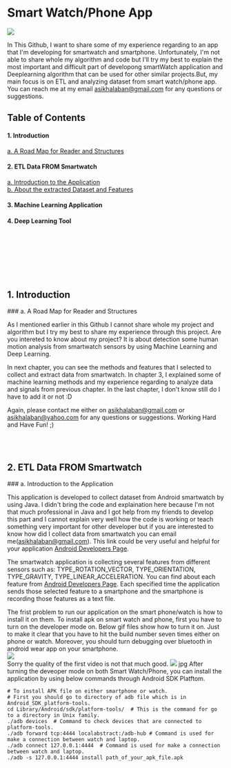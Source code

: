 # Smart Watch/Phone App

![](https://github.com/asikhalaban/Smart-Watch-Phone-App/blob/master/img/smart-phone-app-650.jpg)

In This Github, I want to share some of my experience regarding to an app that I'm developing for smartwatch and smartphone. Unfortunately, I'm not able to share whole my algorithm and code but I'll try my best to explain the most important and difficult part of developong smartWatch application and Deeplearning algorithm that can be used for other similar projects.But, my main focus is on ETL and analyzing dataset from smart watch/phone app.   
You can reach me at my email asikhalaban@gmail.com for any questions or suggestions.

## Table of Contents

#### 1. Introduction<br>
[a. A Road Map for Reader and Structures](#structures) 
#### 2. ETL Data FROM Smartwatch<br>
[a. Introduction to the Application](#Introduction) <br>
[b. About the extracted Dataset and Features](#Introduction)  
#### 3. Machine Learning Application<br>
#### 4. Deep Learning Tool<br>
<br><br><br><br><br><br>


## 1. Introduction
<a name="structures"/>
### a. A Road Map for Reader and Structures

As I mentioned earlier in this Github I cannot share whole my project and algorithm but I try my best to share my experience through this project. Are you intereted to know about my project? It is about detection some human motion analysis from smartwatch sensors by using Machine Learning and Deep Learning.

In next chapter, you can see the methods and features that I selected to collect and extract data from smartwatch. In chapter 3, I explained some of machine learning methods and my experience regarding to analyze data and signals from previous chapter. In the last chapter, I don't know still do I have to add it or not :D 

Again, please contact me either on asikhalaban@gmail.com or asikhalaban@yahoo.com for any questions or suggestions. Working Hard and Have Fun! ;)

<br><br>

## 2. ETL Data FROM Smartwatch
<a name="Introduction"/>
### a. Introduction to the Application

This application is developed to collect dataset from Android smartwatch by using Java. I didn't bring the code and explaination here because I'm not that much professional in Java and I got help from my friends to develop this part and I cannot explain very well how the code is working or teach something very important for other developer but if you are interested to know how did I collect data from smartwatch you can email me(asikhalaban@gmail.com). This link could be very useful and helpful for your application [Android Developers Page](https://developer.android.com/guide/topics/sensors/sensors_overview.html).

The smartwatch application is collecting several features from different sensors such as: 
TYPE_ROTATION_VECTOR, TYPE_ORIENTATION, TYPE_GRAVITY, TYPE_LINEAR_ACCELERATION.
You can find about each feature from [Android Developers Page](https://developer.android.com/guide/topics/sensors/sensors_overview.html).
Each specified time the application sends those selected feature to a smartphone and the smartphone is recording those features as a text file.

The frist problem to run our application on the smart phone/watch is how to install it on them.
To install apk on smart watch and phone, first you have to turn on the developer mode on. Below gif files show how to turn it on. Just to make it clear that you have to hit the build number seven times either on phone or watch. Moreover, you should turn debugging over bluetooth in android wear app on your smartphone.
<br>
![](https://github.com/asikhalaban/Smart-Watch-Phone-App/blob/master/img/output_4dXucU.gif)
<br>
Sorry the quality of the first video is not that much good.
![](https://github.com/asikhalaban/Smart-Watch-Phone-App/blob/master/img/phone.gif)
jpg
After turning the deveoper mode on both Smart Watch/Phone, you can install the application by using below commands through Android SDK Platftom.
```
# To install APK file on either smartphone or watch. 
# First you should go to directory of adb file which is in Android_SDK_platform-tools.
cd Library/Android/sdk/platform-tools/  # This is the command for go to a directory in Unix family.
./adb devices  # Command to check devices that are connected to platform-tools.
./adb forward tcp:4444 localabstract:/adb-hub # Command is used for make a connection between watch and laptop.
./adb connect 127.0.0.1:4444  # Command is used for make a connection between watch and laptop.
./adb -s 127.0.0.1:4444 install path_of_your_apk_file.apk 
```



